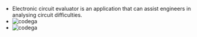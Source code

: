 
* Electronic circuit evaluator is an application that can assist engineers in analysing circuit difficulties. 
* ![codega]( https://api.codiga.io/project/31294/score/svg)
* ![codega](https://api.codiga.io/project/31294/status/svg)
